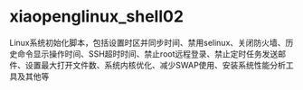 # xiaopenglinux_shell02
Linux系统初始化脚本，包括设置时区并同步时间、禁用selinux、关闭防火墙、历史命令显示操作时间、SSH超时时间、禁止root远程登录、禁止定时任务发送邮件、设置最大打开文件数、系统内核优化、减少SWAP使用、安装系统性能分析工具及其他等
